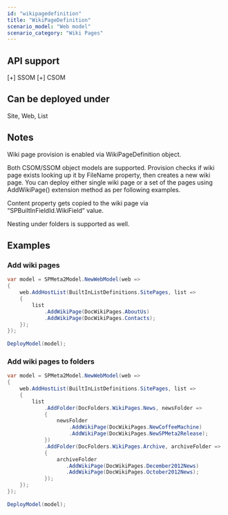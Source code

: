 ```yaml
---
id: "wikipagedefinition"
title: "WikiPageDefinition"
scenario_model: "Web model"
scenario_category: "Wiki Pages"
---
```


## API support
[+] SSOM [+] CSOM

## Can be deployed under
Site, Web, List

## Notes
Wiki page provision is enabled via WikiPageDefinition object.

Both CSOM/SSOM object models are supported. Provision checks if wiki page exists looking up it by FileName property, then creates a new wiki page. You can deploy either single wiki page or a set of the pages using AddWikiPage() extension method as per following examples.

Content property gets copied to the wiki page via “SPBuiltInFieldId.WikiField” value.

Nesting under folders is supported as well.

## Examples

### Add wiki pages

```cs
var model = SPMeta2Model.NewWebModel(web =>
{
    web.AddHostList(BuiltInListDefinitions.SitePages, list =>
    {
        list
            .AddWikiPage(DocWikiPages.AboutUs)
            .AddWikiPage(DocWikiPages.Contacts);
    });
});
 
DeployModel(model);

```

### Add wiki pages to folders
```cs
var model = SPMeta2Model.NewWebModel(web =>
{
    web.AddHostList(BuiltInListDefinitions.SitePages, list =>
    {
        list
            .AddFolder(DocFolders.WikiPages.News, newsFolder =>
            {
                newsFolder
                    .AddWikiPage(DocWikiPages.NewCoffeeMachine)
                    .AddWikiPage(DocWikiPages.NewSPMeta2Release);
            })
            .AddFolder(DocFolders.WikiPages.Archive, archiveFolder =>
            {
                archiveFolder
                   .AddWikiPage(DocWikiPages.December2012News)
                   .AddWikiPage(DocWikiPages.October2012News);
            });
    });
});
 
DeployModel(model);
```